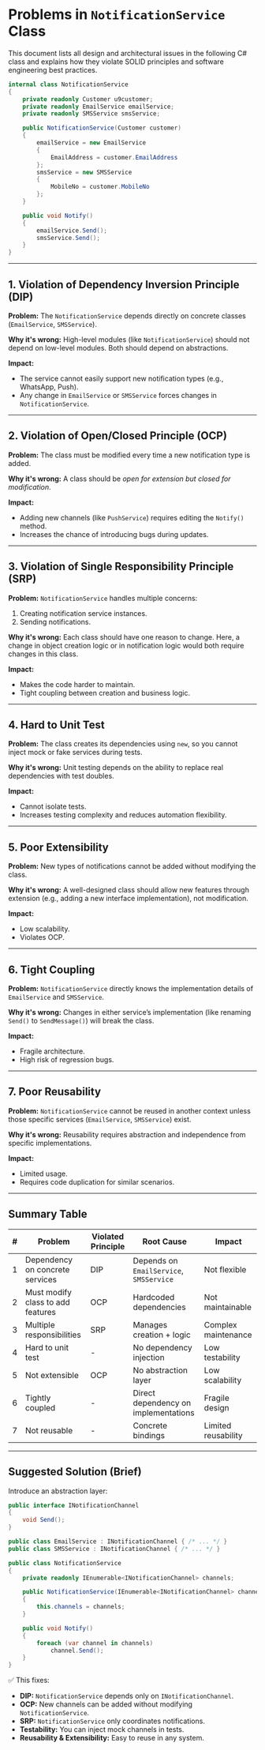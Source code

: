 ﻿# Problems in `NotificationService` Class

This document lists all design and architectural issues in the following C# class and explains how they violate SOLID principles and software engineering best practices.

```csharp
internal class NotificationService
{
    private readonly Customer u9customer;
    private readonly EmailService emailService;
    private readonly SMSService smsService;

    public NotificationService(Customer customer)
    {
        emailService = new EmailService
        {
            EmailAddress = customer.EmailAddress
        };
        smsService = new SMSService
        {
            MobileNo = customer.MobileNo
        };
    }

    public void Notify()
    { 
        emailService.Send();
        smsService.Send();    
    }
}
```

---

## 1. Violation of Dependency Inversion Principle (DIP)

**Problem:**
The `NotificationService` depends directly on concrete classes (`EmailService`, `SMSService`).

**Why it's wrong:**
High-level modules (like `NotificationService`) should not depend on low-level modules. Both should depend on abstractions.

**Impact:**

* The service cannot easily support new notification types (e.g., WhatsApp, Push).
* Any change in `EmailService` or `SMSService` forces changes in `NotificationService`.

---

## 2. Violation of Open/Closed Principle (OCP)

**Problem:**
The class must be modified every time a new notification type is added.

**Why it's wrong:**
A class should be *open for extension but closed for modification*.

**Impact:**

* Adding new channels (like `PushService`) requires editing the `Notify()` method.
* Increases the chance of introducing bugs during updates.

---

## 3. Violation of Single Responsibility Principle (SRP)

**Problem:**
`NotificationService` handles multiple concerns:

1. Creating notification service instances.
2. Sending notifications.

**Why it's wrong:**
Each class should have one reason to change. Here, a change in object creation logic or in notification logic would both require changes in this class.

**Impact:**

* Makes the code harder to maintain.
* Tight coupling between creation and business logic.

---

## 4. Hard to Unit Test

**Problem:**
The class creates its dependencies using `new`, so you cannot inject mock or fake services during tests.

**Why it's wrong:**
Unit testing depends on the ability to replace real dependencies with test doubles.

**Impact:**

* Cannot isolate tests.
* Increases testing complexity and reduces automation flexibility.

---

## 5. Poor Extensibility

**Problem:**
New types of notifications cannot be added without modifying the class.

**Why it's wrong:**
A well-designed class should allow new features through extension (e.g., adding a new interface implementation), not modification.

**Impact:**

* Low scalability.
* Violates OCP.

---

## 6. Tight Coupling

**Problem:**
`NotificationService` directly knows the implementation details of `EmailService` and `SMSService`.

**Why it's wrong:**
Changes in either service’s implementation (like renaming `Send()` to `SendMessage()`) will break the class.

**Impact:**

* Fragile architecture.
* High risk of regression bugs.

---

## 7. Poor Reusability

**Problem:**
`NotificationService` cannot be reused in another context unless those specific services (`EmailService`, `SMSService`) exist.

**Why it's wrong:**
Reusability requires abstraction and independence from specific implementations.

**Impact:**

* Limited usage.
* Requires code duplication for similar scenarios.

---

## Summary Table

| # | Problem                           | Violated Principle | Root Cause                              | Impact              |
| - | --------------------------------- | ------------------ | --------------------------------------- | ------------------- |
| 1 | Dependency on concrete services   | DIP                | Depends on `EmailService`, `SMSService` | Not flexible        |
| 2 | Must modify class to add features | OCP                | Hardcoded dependencies                  | Not maintainable    |
| 3 | Multiple responsibilities         | SRP                | Manages creation + logic                | Complex maintenance |
| 4 | Hard to unit test                 | -                  | No dependency injection                 | Low testability     |
| 5 | Not extensible                    | OCP                | No abstraction layer                    | Low scalability     |
| 6 | Tightly coupled                   | -                  | Direct dependency on implementations    | Fragile design      |
| 7 | Not reusable                      | -                  | Concrete bindings                       | Limited reusability |

---

## Suggested Solution (Brief)

Introduce an abstraction layer:

```csharp
public interface INotificationChannel
{
    void Send();
}

public class EmailService : INotificationChannel { /* ... */ }
public class SMSService : INotificationChannel { /* ... */ }

public class NotificationService
{
    private readonly IEnumerable<INotificationChannel> channels;

    public NotificationService(IEnumerable<INotificationChannel> channels)
    {
        this.channels = channels;
    }

    public void Notify()
    {
        foreach (var channel in channels)
            channel.Send();
    }
}
```

✅ This fixes:

* **DIP:** `NotificationService` depends only on `INotificationChannel`.
* **OCP:** New channels can be added without modifying `NotificationService`.
* **SRP:** `NotificationService` only coordinates notifications.
* **Testability:** You can inject mock channels in tests.
* **Reusability & Extensibility:** Easy to reuse in any system.
